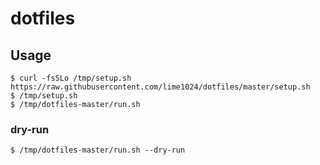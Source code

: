 # dotfiles
## Usage

```console
$ curl -fsSLo /tmp/setup.sh https://raw.githubusercontent.com/lime1024/dotfiles/master/setup.sh
$ /tmp/setup.sh
$ /tmp/dotfiles-master/run.sh
```

### dry-run

```console
$ /tmp/dotfiles-master/run.sh --dry-run
```
